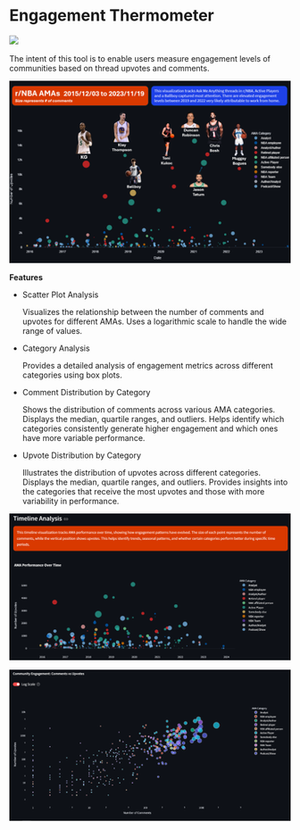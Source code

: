 # Engagement Thermometer
![](https://img.shields.io/badge/in%20development-8A2BE2)

The intent of this tool is to enable users measure engagement levels of communities based on thread upvotes and comments.

![Alt text](assets/rnba.PNG)

**Features**
  - Scatter Plot Analysis

      Visualizes the relationship between the number of comments and upvotes for different AMAs.
      Uses a logarithmic scale to handle the wide range of values.

  - Category Analysis
      
    Provides a detailed analysis of engagement metrics across different categories using box plots.

  - Comment Distribution by Category

    Shows the distribution of comments across various AMA categories.
    Displays the median, quartile ranges, and outliers.
    Helps identify which categories consistently generate higher engagement and which ones have more variable performance.

  - Upvote Distribution by Category

    Illustrates the distribution of upvotes across different categories.
    Displays the median, quartile ranges, and outliers.
    Provides insights into the categories that receive the most upvotes and those with more variability in performance.


![Alt text](assets/timeline.PNG)

![Alt text](assets/scattter.PNG)

